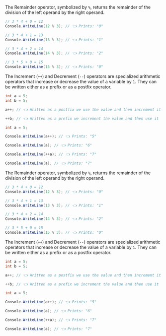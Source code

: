 

The Remainder operator, symbolized by `%`, returns the remainder of the division of the left operand by the right operand.

```csharp
// 3 * 4 + 0 = 12
Console.WriteLine(12 % 3); // 👈 Prints: "0"
```

```csharp
// 3 * 4 + 1 = 13
Console.WriteLine(13 % 3); // 👈 Prints: "1"
```

```csharp
// 3 * 4 + 2 = 14
Console.WriteLine(14 % 3); // 👈 Prints: "2"
```

```csharp
// 3 * 5 + 0 = 15
Console.WriteLine(15 % 3); // 👈 Prints: "0"
```

The Increment (`++`) and Decrement (`--`) operators are specialized arithmetic operators that increase or decrease the value of a variable by `1`. They can be written either as a prefix or as a postfix operator.

```csharp
int a = 5;
int b = 5;

a++; // 👈 Written as a postfix we use the value and then increment it

++b; // 👈 Written as a prefix we increment the value and then use it
```

```csharp
int a = 5;

Console.WriteLine(a++); // 👈 Prints: "5"

Console.WriteLine(a); // 👈 Prints: "6"

Console.WriteLine(++a); // 👈 Prints: "7"

Console.WriteLine(a); // 👈 Prints: "7"
```






The Remainder operator, symbolized by `%`, returns the remainder of the division of the left operand by the right operand.

```csharp
// 3 * 4 + 0 = 12
Console.WriteLine(12 % 3); // 👈 Prints: "0"
```

```csharp
// 3 * 4 + 1 = 13
Console.WriteLine(13 % 3); // 👈 Prints: "1"
```

```csharp
// 3 * 4 + 2 = 14
Console.WriteLine(14 % 3); // 👈 Prints: "2"
```

```csharp
// 3 * 5 + 0 = 15
Console.WriteLine(15 % 3); // 👈 Prints: "0"
```

The Increment (`++`) and Decrement (`--`) operators are specialized arithmetic operators that increase or decrease the value of a variable by `1`. They can be written either as a prefix or as a postfix operator.

```csharp
int a = 5;
int b = 5;

a++; // 👈 Written as a postfix we use the value and then increment it

++b; // 👈 Written as a prefix we increment the value and then use it
```

```csharp
int a = 5;

Console.WriteLine(a++); // 👈 Prints: "5"

Console.WriteLine(a); // 👈 Prints: "6"

Console.WriteLine(++a); // 👈 Prints: "7"

Console.WriteLine(a); // 👈 Prints: "7"
```
